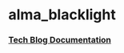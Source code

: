 # alma_blacklight

### [Tech Blog Documentation](https://developers.exlibrisgroup.com/blog/Integrating-Blacklight-with-Alma#setup)
